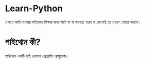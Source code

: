 # Learn-Python
এখানে আমি বাংলায় পাইথোন শিক্ষার জন্য আমি যা যা জানতে পারব বা জেনেছি তা এখানে শেয়ার করবো।
# পাইথোন কী?
পাইথোন একটি হাই লেভেল প্রোগ্রামিং ল্যাঙ্গুয়েজ।
